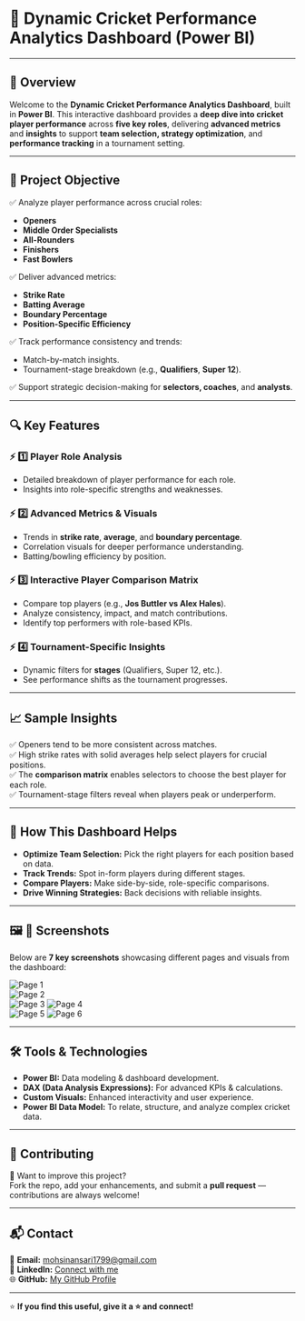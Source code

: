 # 🏏 **Dynamic Cricket Performance Analytics Dashboard (Power BI)**

---

## 🎯 **Overview**

Welcome to the **Dynamic Cricket Performance Analytics Dashboard**, built in **Power BI**. This interactive dashboard provides a **deep dive into cricket player performance** across **five key roles**, delivering **advanced metrics** and **insights** to support **team selection, strategy optimization**, and **performance tracking** in a tournament setting.

---

## 📌 **Project Objective**

✅ Analyze player performance across crucial roles:
- **Openers**
- **Middle Order Specialists**
- **All-Rounders**
- **Finishers**
- **Fast Bowlers**

✅ Deliver advanced metrics:
- **Strike Rate**
- **Batting Average**
- **Boundary Percentage**
- **Position-Specific Efficiency**

✅ Track performance consistency and trends:
- Match-by-match insights.
- Tournament-stage breakdown (e.g., **Qualifiers**, **Super 12**).

✅ Support strategic decision-making for **selectors, coaches**, and **analysts**.

---

## 🔍 **Key Features**

### ⚡ **1️⃣ Player Role Analysis**
- Detailed breakdown of player performance for each role.
- Insights into role-specific strengths and weaknesses.

### ⚡ **2️⃣ Advanced Metrics & Visuals**
- Trends in **strike rate**, **average**, and **boundary percentage**.
- Correlation visuals for deeper performance understanding.
- Batting/bowling efficiency by position.

### ⚡ **3️⃣ Interactive Player Comparison Matrix**
- Compare top players (e.g., **Jos Buttler vs Alex Hales**).
- Analyze consistency, impact, and match contributions.
- Identify top performers with role-based KPIs.

### ⚡ **4️⃣ Tournament-Specific Insights**
- Dynamic filters for **stages** (Qualifiers, Super 12, etc.).
- See performance shifts as the tournament progresses.

---

## 📈 **Sample Insights**

✅ Openers tend to be more consistent across matches.  
✅ High strike rates with solid averages help select players for crucial positions.  
✅ The **comparison matrix** enables selectors to choose the best player for each role.  
✅ Tournament-stage filters reveal when players peak or underperform.

---

## 🚀 **How This Dashboard Helps**

- **Optimize Team Selection:** Pick the right players for each position based on data.
- **Track Trends:** Spot in-form players during different stages.
- **Compare Players:** Make side-by-side, role-specific comparisons.
- **Drive Winning Strategies:** Back decisions with reliable insights.

---

## 🖼️ **📸 Screenshots**

Below are **7 key screenshots** showcasing different pages and visuals from the dashboard:  

![Page 1](https://github.com/MohsinR11/Cricket-World-Cup-2023/blob/main/Screenshot%202025-07-05%20155128.png)  
![Page 2](https://github.com/MohsinR11/Cricket-World-Cup-2023/blob/main/Screenshot%202025-07-05%20155157.png)  
![Page 3](https://github.com/MohsinR11/Cricket-World-Cup-2023/blob/main/Screenshot%202025-07-05%20155217.png) 
![Page 4](https://github.com/MohsinR11/Cricket-World-Cup-2023/blob/main/Screenshot%202025-07-05%20155227.png)  
![Page 5](https://github.com/MohsinR11/Cricket-World-Cup-2023/blob/main/Screenshot%202025-07-05%20155236.png) 
![Page 6](https://github.com/MohsinR11/Cricket-World-Cup-2023/blob/main/Screenshot%202025-07-05%20155255.png)



---

## 🛠️ **Tools & Technologies**

- **Power BI:** Data modeling & dashboard development.
- **DAX (Data Analysis Expressions):** For advanced KPIs & calculations.
- **Custom Visuals:** Enhanced interactivity and user experience.
- **Power BI Data Model:** To relate, structure, and analyze complex cricket data.

---

## 🤝 **Contributing**

🔧 Want to improve this project?  
Fork the repo, add your enhancements, and submit a **pull request** — contributions are always welcome!

---

## 📬 **Contact**

📧 **Email:** mohsinansari1799@gmail.com  
🔗 **LinkedIn:** [Connect with me](https://www.linkedin.com/in/mohsin--raza/)  
🌐 **GitHub:** [My GitHub Profile](https://github.com/mohsinR11)

---

⭐ **If you find this useful, give it a ⭐ and connect!**
